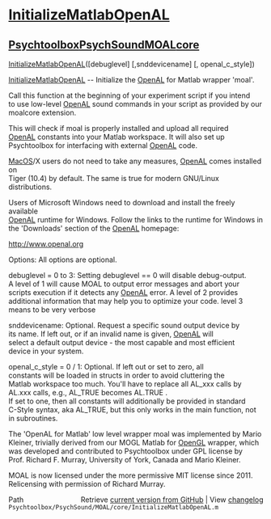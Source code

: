 # [InitializeMatlabOpenAL](InitializeMatlabOpenAL)
## [Psychtoolbox](Psychtoolbox)[PsychSound](PsychSound)[MOAL](MOAL)[core](core)

[InitializeMatlabOpenAL](InitializeMatlabOpenAL)([debuglevel] [,snddevicename] [, openal\_c\_style])  
  
[InitializeMatlabOpenAL](InitializeMatlabOpenAL) -- Initialize the [OpenAL](OpenAL) for Matlab wrapper 'moal'.  
  
Call this function at the beginning of your experiment script if you intend  
to use low-level [OpenAL](OpenAL) sound commands in your script as provided by our  
moalcore extension.  
  
This will check if moal is properly installed and upload all required  
[OpenAL](OpenAL) constants into your Matlab workspace. It will also set up  
Psychtoolbox for interfacing with external [OpenAL](OpenAL) code.  
  
[MacOS](MacOS)/X users do not need to take any measures, [OpenAL](OpenAL) comes installed on  
Tiger (10.4) by default. The same is true for modern GNU/Linux distributions.  
  
Users of Microsoft Windows need to download and install the freely available  
[OpenAL](OpenAL) runtime for Windows. Follow the links to the runtime for Windows in  
the 'Downloads' section of the [OpenAL](OpenAL) homepage:  
  
http://www.openal.org  
  
Options: All options are optional.  
  
debuglevel = 0 to 3: Setting debuglevel == 0 will disable debug-output.  
A level of 1 will cause MOAL to output error messages and abort your  
scripts execution if it detects any [OpenAL](OpenAL) error. A level of 2 provides  
additional information that may help you to optimize your code. level 3  
means to be very verbose  
  
snddevicename: Optional. Request a specific sound output device by  
its name. If left out, or if an invalid name is given, [OpenAL](OpenAL) will  
select a default output device - the most capable and most efficient  
device in your system.  
  
openal\_c\_style = 0 / 1: Optional. If left out or set to zero, all   
constants will be loaded in structs in order to avoid cluttering the  
Matlab workspace too much. You'll have to replace all AL\_xxx calls by  
AL.xxx calls, e.g., AL\_TRUE becomes AL.TRUE .  
If set to one, then all constants will additionally be provided in standard  
C-Style syntax, aka AL\_TRUE, but this only works in the main function, not  
in subroutines.  
  
The 'OpenAL for Matlab' low level wrapper moal was implemented by Mario  
Kleiner, trivially derived from our MOGL Matlab for [OpenGL](OpenGL) wrapper, which  
was developed and contributed to Psychtoolbox under GPL license by  
Prof. Richard F. Murray, University of York, Canada and Mario Kleiner.  
  
MOAL is now licensed under the more permissive MIT license since 2011.  
Relicensing with permission of Richard Murray.  




<div class="code_header" style="text-align:right;">
  <span style="float:left;">Path&nbsp;&nbsp;</span> <span class="counter">Retrieve <a href=
  "https://raw.github.com/Psychtoolbox-3/Psychtoolbox-3/beta/Psychtoolbox/PsychSound/MOAL/core/InitializeMatlabOpenAL.m">current version from GitHub</a> | View <a href=
  "https://github.com/Psychtoolbox-3/Psychtoolbox-3/commits/beta/Psychtoolbox/PsychSound/MOAL/core/InitializeMatlabOpenAL.m">changelog</a></span>
</div>
<div class="code">
  <code>Psychtoolbox/PsychSound/MOAL/core/InitializeMatlabOpenAL.m</code>
</div>


